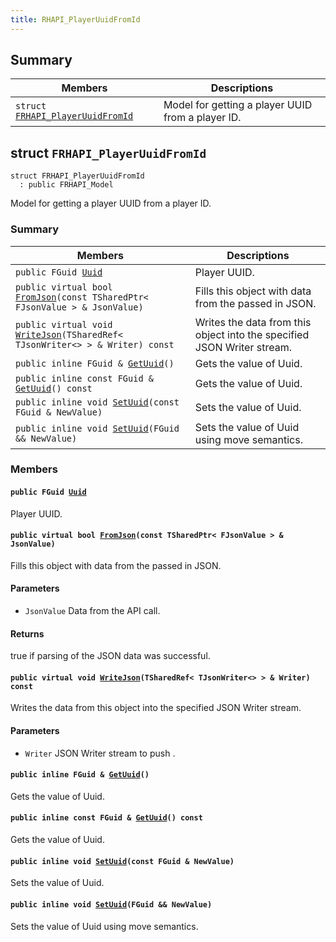 ```yaml
---
title: RHAPI_PlayerUuidFromId
---
```


## Summary

 Members                        | Descriptions                                
--------------------------------|---------------------------------------------
`struct `[`FRHAPI_PlayerUuidFromId`](#structFRHAPI__PlayerUuidFromId) | Model for getting a player UUID from a player ID.

## struct `FRHAPI_PlayerUuidFromId` <a id="structFRHAPI__PlayerUuidFromId"></a>

```
struct FRHAPI_PlayerUuidFromId
  : public FRHAPI_Model
```

Model for getting a player UUID from a player ID.

### Summary

 Members                        | Descriptions                                
--------------------------------|---------------------------------------------
`public FGuid `[`Uuid`](#structFRHAPI__PlayerUuidFromId_1af3d1c98234ec394e36c4ac3ba7873ebc) | Player UUID.
`public virtual bool `[`FromJson`](#structFRHAPI__PlayerUuidFromId_1adb1e13d6594a5eec9b1a4560e5c1461a)`(const TSharedPtr< FJsonValue > & JsonValue)` | Fills this object with data from the passed in JSON.
`public virtual void `[`WriteJson`](#structFRHAPI__PlayerUuidFromId_1aadba05e4a73b72f7c5ecaca642ae8edf)`(TSharedRef< TJsonWriter<> > & Writer) const` | Writes the data from this object into the specified JSON Writer stream.
`public inline FGuid & `[`GetUuid`](#structFRHAPI__PlayerUuidFromId_1a81f5f0c870c287d7ddca0344ddabad47)`()` | Gets the value of Uuid.
`public inline const FGuid & `[`GetUuid`](#structFRHAPI__PlayerUuidFromId_1ae375db489af1e80db1325d5fba95d3ae)`() const` | Gets the value of Uuid.
`public inline void `[`SetUuid`](#structFRHAPI__PlayerUuidFromId_1a7945727f5fc44c291c074abf9a481bf6)`(const FGuid & NewValue)` | Sets the value of Uuid.
`public inline void `[`SetUuid`](#structFRHAPI__PlayerUuidFromId_1a0bb1f33cc5fcfd48637816d197c7c65b)`(FGuid && NewValue)` | Sets the value of Uuid using move semantics.

### Members

#### `public FGuid `[`Uuid`](#structFRHAPI__PlayerUuidFromId_1af3d1c98234ec394e36c4ac3ba7873ebc) <a id="structFRHAPI__PlayerUuidFromId_1af3d1c98234ec394e36c4ac3ba7873ebc"></a>

Player UUID.

#### `public virtual bool `[`FromJson`](#structFRHAPI__PlayerUuidFromId_1adb1e13d6594a5eec9b1a4560e5c1461a)`(const TSharedPtr< FJsonValue > & JsonValue)` <a id="structFRHAPI__PlayerUuidFromId_1adb1e13d6594a5eec9b1a4560e5c1461a"></a>

Fills this object with data from the passed in JSON.

#### Parameters
* `JsonValue` Data from the API call.

#### Returns
true if parsing of the JSON data was successful.

#### `public virtual void `[`WriteJson`](#structFRHAPI__PlayerUuidFromId_1aadba05e4a73b72f7c5ecaca642ae8edf)`(TSharedRef< TJsonWriter<> > & Writer) const` <a id="structFRHAPI__PlayerUuidFromId_1aadba05e4a73b72f7c5ecaca642ae8edf"></a>

Writes the data from this object into the specified JSON Writer stream.

#### Parameters
* `Writer` JSON Writer stream to push .

#### `public inline FGuid & `[`GetUuid`](#structFRHAPI__PlayerUuidFromId_1a81f5f0c870c287d7ddca0344ddabad47)`()` <a id="structFRHAPI__PlayerUuidFromId_1a81f5f0c870c287d7ddca0344ddabad47"></a>

Gets the value of Uuid.

#### `public inline const FGuid & `[`GetUuid`](#structFRHAPI__PlayerUuidFromId_1ae375db489af1e80db1325d5fba95d3ae)`() const` <a id="structFRHAPI__PlayerUuidFromId_1ae375db489af1e80db1325d5fba95d3ae"></a>

Gets the value of Uuid.

#### `public inline void `[`SetUuid`](#structFRHAPI__PlayerUuidFromId_1a7945727f5fc44c291c074abf9a481bf6)`(const FGuid & NewValue)` <a id="structFRHAPI__PlayerUuidFromId_1a7945727f5fc44c291c074abf9a481bf6"></a>

Sets the value of Uuid.

#### `public inline void `[`SetUuid`](#structFRHAPI__PlayerUuidFromId_1a0bb1f33cc5fcfd48637816d197c7c65b)`(FGuid && NewValue)` <a id="structFRHAPI__PlayerUuidFromId_1a0bb1f33cc5fcfd48637816d197c7c65b"></a>

Sets the value of Uuid using move semantics.

